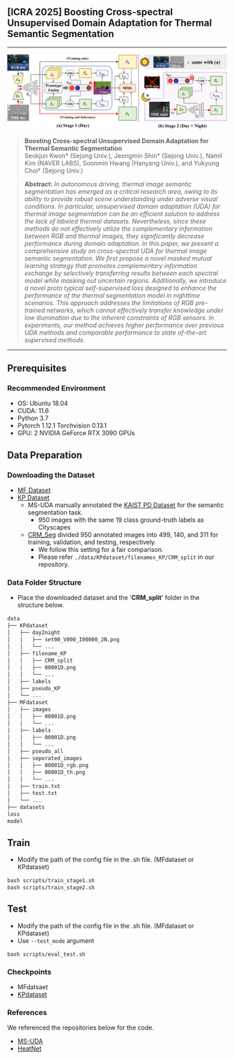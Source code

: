 ## [ICRA 2025] Boosting Cross-spectral Unsupervised Domain Adaptation for Thermal Semantic Segmentation
---
<img src="_fig/overview.png" width="1280">

> **Boosting Cross-spectral Unsupervised Domain Adaptation for Thermal Semantic Segmentation**<br>
> Seokjun Kwon* (Sejong Univ.), Jeongmin Shin* (Sejong Univ.), Namil Kim (NAVER LABS), Soonmin Hwang (Hanyang Univ.), and Yukyung Choi† (Sejong Univ.)
> 
>
> **Abstract:** *In autonomous driving, thermal image semantic segmentation has emerged as a critical research area, owing to its ability to provide robust scene understanding under adverse visual conditions. In particular, unsupervised domain adaptation (UDA) for thermal image segmentation can be an efficient solution to address the lack of labeled thermal datasets. Nevertheless, since these methods do not effectively utilize the complementary information between RGB and thermal images, they significantly decrease performance during domain adaptation. In this paper, we present a comprehensive study on cross-spectral UDA for thermal image semantic segmentation. We first propose a novel masked mutual learning strategy that promotes complementary information exchange by selectively transferring results between each spectral model while masking out uncertain regions. Additionally, we introduce a novel proto typical self-supervised loss designed to enhance the performance of the thermal segmentation model in nighttime scenarios. This approach addresses the limitations of RGB pre-trained networks, which cannot effectively transfer knowledge under low illumination due to the inherent constraints of RGB sensors. In experiments, our method achieves higher performance over previous UDA methods and comparable performance to state of-the-art supervised methods.*

---

## Prerequisites
### Recommended Environment
- OS: Ubuntu 18.04
- CUDA: 11.6
- Python 3.7
- Pytorch 1.12.1 Torchvision 0.13.1
- GPU: 2 NVIDIA GeForce RTX 3090 GPUs

## Data Preparation
### Downloading the Dataset
- [MF Dataset](https://www.mi.t.u-tokyo.ac.jp/static/projects/mil_multispectral/)
- [KP Dataset](https://github.com/yeong5366/MS-UDA?tab=readme-ov-file)
     - MS-UDA manually annotated the [KAIST PD Dataset](https://soonminhwang.github.io/rgbt-ped-detection/) for the semantic segmentation task.
         - 950 images with the same 19 class ground-truth labels as Cityscapes
     - [CRM_Seg](https://sites.google.com/view/crm4rgbtseg/) divided 950 annotated images into 499, 140, and 311 for training, validation, and testing, respectively.
         - We follow this setting for a fair comparison.
         - Please refer ```./data/KPdataset/filenames_KP/CRM_split``` in our repository.
### Data Folder Structure
- Place the downloaded dataset and the '**CRM_split**' folder in the structure below.
```
data
├── KPdataset
│   ├── day2night
│   │   ├── set00_V000_I00000_2N.png
│   │   └── ...
│   ├── filename_KP
│   │   ├── CRM_split
│   │   ├── 00001D.png
│   │   └── ...
│   ├── labels
│   ├── pseudo_KP
│   └── ...
├── MFdataset
│   ├── images
│   │   ├── 00001D.png
│   │   └── ...
│   ├── labels
│   │   ├── 00001D.png
│   │   └── ...
│   ├── pseudo_all
│   ├── seperated_images
│   │   ├── 00001D_rgb.png
│   │   ├── 00001D_th.png
│   │   └── ...
│   ├── train.txt
│   ├── test.txt
│   └── ...
├── datasets
loss
model
```

## Train
- Modify the path of the config file in the .sh file. (MFdataset or KPdataset)
```
bash scripts/train_stage1.sh
bash scripts/train_stage2.sh
```
## Test
- Modify the path of the config file in the .sh file. (MFdataset or KPdataset)
- Use ```--test_mode``` argument
```
bash scripts/eval_test.sh
```

### Checkpoints
- MFdatsaet
- [KPdataset](https://drive.google.com/drive/folders/1Uf4YeDjFB1eCtMv3BWcqOU_cgfRi1ozT?usp=drive_link)

### References
We referenced the repositories below for the code.
- [MS-UDA](https://github.com/yeong5366/MS-UDA)
- [HeatNet](https://github.com/jzuern/heatnet-pub)
